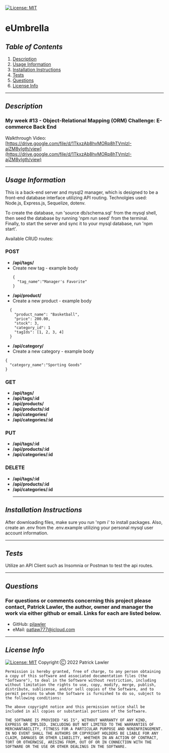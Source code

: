 
 [![License: MIT](https://img.shields.io/badge/License-MIT-yellow.svg)](https://opensource.org/licenses/MIT)
 # eUmbrella
 ## *Table of Contents*
1. [Description](#description)
2. [Usage Information](#usage-information)
3. [Installation Instructions](#installation-instructions)
4. [Tests](#tests)
5. [Questions](#questions)
6. [License Info](#license-info)

 _ _ _
 ## *Description*
 ### My week #13 - Object-Relational Mapping (ORM) Challenge: E-commerce Back End
     
 Walkthrough Video: [https://drive.google.com/file/d/1TkxzAb8hvMORp8hTVmlzI-ajZM8yIgth/view](https://drive.google.com/file/d/1TkxzAb8hvMORp8hTVmlzI-ajZM8yIgth/view)
 
 _ _ _
 ## *Usage Information*
  This is a back-end server and mysql2 manager, which is designed to be a front-end database interface utilizing API routing.  Technolgies used: Node.js, Express.js, Sequelize, dotenv.

  To create the database, run 'source db/schema.sql' from the mysql shell, then seed the database by running 'npm run seed' from the terminal.  Finally, to start the server and sync it to your mysql database, run 'npm start'.

  Available CRUD routes:

### POST
  - **/api/tags/**
  - Create new tag - example body 
    ``` 
    { 
      "tag_name":"Manager's Favorite"
    }
    ```
  - **/api/product/**
  - Create a new product - example body
  ```
    {
      "product_name": "Basketball",
      "price": 200.00,
      "stock": 3,
      "category_id": 1
      "tagIds": [1, 2, 3, 4]
    }
  ```
  - **/api/category/** 
  - Create a new category - example body
  ```
  {
    "category_name":"Sporting Goods"
  }
  ```

### GET
  - **/api/tags/**
  - **/api/tags/:id** 
  - **/api/products/** 
  - **/api/products/:id** 
  - **/api/categories/**
  - **/api/categories/:id** 

### PUT
- **/api/tags/:id**
- **/api/products/:id**
- **/api/categories/:id**

### DELETE
- **/api/tags/:id**
- **/api/products/:id**
- **/api/categories/:id**
  - - -
 ## *Installation Instructions*
  After downloading files, make sure you run 'npm i' to install packages.  Also, create an .env from the .env.example utilizing your personal mysql user account information.
  - - -
 ## *Tests*
  Utilize an API Client such as Insomnia or Postman to test the api routes.
  - - -
 
 ## *Questions*
 ###   For questions or comments concerning this project please contact, Patrick Lawler, the author, owner and manager the work via either github or email. Links for each are listed below.
 - GitHub: [pjlawler](https://github.com/pjlawler)
 - eMail: patlaw777@icloud.com
 
 - - -
 
 ## *License Info*
  [![License: MIT](https://img.shields.io/badge/License-MIT-yellow.svg)](https://opensource.org/licenses/MIT)  Copyright Ⓒ 2022 Patrick Lawler
      
    Permission is hereby granted, free of charge, to any person obtaining a copy of this software and associated documentation files (the "Software"), to deal in the Software without restriction, including without limitation the rights to use, copy, modify, merge, publish, distribute, sublicense, and/or sell copies of the Software, and to permit persons to whom the Software is furnished to do so, subject to the following conditions:
    
    The above copyright notice and this permission notice shall be included in all copies or substantial portions of the Software.
    
    THE SOFTWARE IS PROVIDED "AS IS", WITHOUT WARRANTY OF ANY KIND, EXPRESS OR IMPLIED, INCLUDING BUT NOT LIMITED TO THE WARRANTIES OF MERCHANTABILITY, FITNESS FOR A PARTICULAR PURPOSE AND NONINFRINGEMENT. IN NO EVENT SHALL THE AUTHORS OR COPYRIGHT HOLDERS BE LIABLE FOR ANY CLAIM, DAMAGES OR OTHER LIABILITY, WHETHER IN AN ACTION OF CONTRACT, TORT OR OTHERWISE, ARISING FROM, OUT OF OR IN CONNECTION WITH THE SOFTWARE OR THE USE OR OTHER DEALINGS IN THE SOFTWARE.